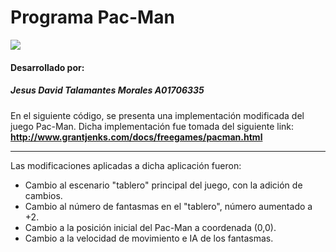# Programa Pac-Man
![](http://assets.stickpng.com/images/580b57fcd9996e24bc43c317.png)
#### Desarrollado por:
##### Jesus David Talamantes Morales A01706335
En el siguiente código, se presenta una implementación modificada del juego Pac-Man. 
Dicha implementación fue tomada del siguiente link:
**http://www.grantjenks.com/docs/freegames/pacman.html**

------------
Las modificaciones aplicadas a dicha aplicación fueron:
- Cambio al escenario "tablero" principal del juego, con la adición de cambios.
- Cambio al número de fantasmas en el "tablero", número aumentado a +2.
- Cambio a la posición inicial del Pac-Man a coordenada (0,0).
- Cambio a la velocidad de movimiento e IA de los fantasmas. 